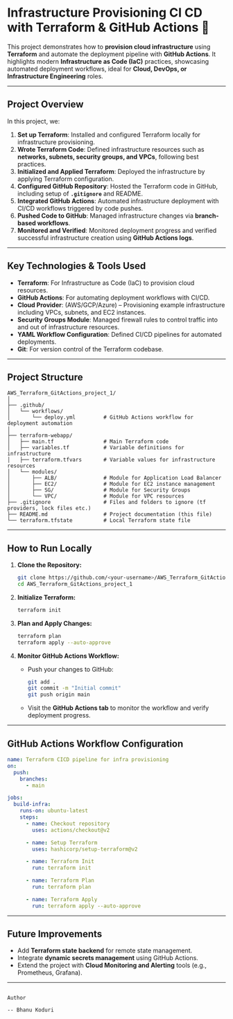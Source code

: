 
# **Infrastructure Provisioning CI CD with Terraform & GitHub Actions 🚀**

This project demonstrates how to **provision cloud infrastructure** using **Terraform** and automate the deployment pipeline with **GitHub Actions**. It highlights modern **Infrastructure as Code (IaC)** practices, showcasing automated deployment workflows, ideal for **Cloud, DevOps, or Infrastructure Engineering** roles.

---

## **Project Overview**

In this project, we:
1. **Set up Terraform**: Installed and configured Terraform locally for infrastructure provisioning.
2. **Wrote Terraform Code**: Defined infrastructure resources such as **networks, subnets, security groups, and VPCs**, following best practices.
3. **Initialized and Applied Terraform**: Deployed the infrastructure by applying Terraform configuration.
4. **Configured GitHub Repository**: Hosted the Terraform code in GitHub, including setup of **`.gitignore`** and README.
5. **Integrated GitHub Actions**: Automated infrastructure deployment with CI/CD workflows triggered by code pushes.
6. **Pushed Code to GitHub**: Managed infrastructure changes via **branch-based workflows**.
7. **Monitored and Verified**: Monitored deployment progress and verified successful infrastructure creation using **GitHub Actions logs**.

---

## **Key Technologies & Tools Used**

- **Terraform**: For Infrastructure as Code (IaC) to provision cloud resources.
- **GitHub Actions**: For automating deployment workflows with CI/CD.
- **Cloud Provider**: (AWS/GCP/Azure) – Provisioning example infrastructure including VPCs, subnets, and EC2 instances.
- **Security Groups Module**: Managed firewall rules to control traffic into and out of infrastructure resources.
- **YAML Workflow Configuration**: Defined CI/CD pipelines for automated deployments.
- **Git**: For version control of the Terraform codebase.

---

## **Project Structure**
```
AWS_Terraform_GitActions_project_1/
│
├── .github/
│   └── workflows/
│       └── deploy.yml         # GitHub Actions workflow for deployment automation
│
├── terraform-webapp/
│   ├── main.tf                # Main Terraform code
│   ├── variables.tf           # Variable definitions for infrastructure
│   ├── terraform.tfvars       # Variable values for infrastructure resources
│   └── modules/
│       ├── ALB/               # Module for Application Load Balancer
│       ├── EC2/               # Module for EC2 instance management
│       ├── SG/                # Module for Security Groups
│       └── VPC/               # Module for VPC resources
├── .gitignore                 # Files and folders to ignore (tf providers, lock files etc.)
├── README.md                  # Project documentation (this file)
└── terraform.tfstate          # Local Terraform state file
```

---

## **How to Run Locally**

1. **Clone the Repository:**
   ```bash
   git clone https://github.com/<your-username>/AWS_Terraform_GitActions_project_1.git
   cd AWS_Terraform_GitActions_project_1
   ```

2. **Initialize Terraform:**
   ```bash
   terraform init
   ```

3. **Plan and Apply Changes:**
   ```bash
   terraform plan
   terraform apply --auto-approve
   ```

4. **Monitor GitHub Actions Workflow:**
   - Push your changes to GitHub:
     ```bash
     git add .
     git commit -m "Initial commit"
     git push origin main
     ```
   - Visit the **GitHub Actions tab** to monitor the workflow and verify deployment progress.

---

## **GitHub Actions Workflow Configuration**

```yaml
name: Terraform CICD pipeline for infra provisioning
on:
  push:
    branches:
      - main

jobs:
  build-infra:
    runs-on: ubuntu-latest
    steps:
      - name: Checkout repository
        uses: actions/checkout@v2

      - name: Setup Terraform
        uses: hashicorp/setup-terraform@v2

      - name: Terraform Init
        run: terraform init

      - name: Terraform Plan
        run: terraform plan

      - name: Terraform Apply
        run: terraform apply --auto-approve
```

---

## **Future Improvements**

- Add **Terraform state backend** for remote state management.
- Integrate **dynamic secrets management** using GitHub Actions.
- Extend the project with **Cloud Monitoring and Alerting** tools (e.g., Prometheus, Grafana).

---

                                                                                                                                                                                                                                          Author
                                                                                                                                                                                                                                       -- Bhanu Koduri
